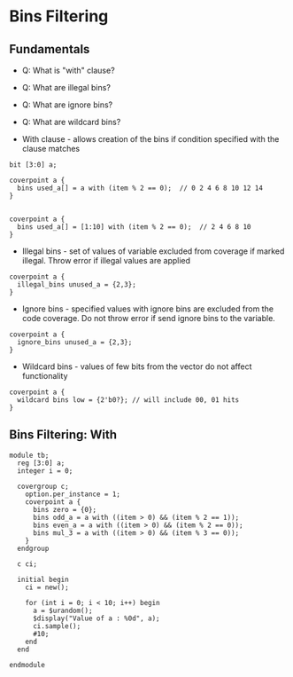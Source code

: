 # Bins Filtering

## Fundamentals
- Q: What is "with" clause?
- Q: What are illegal bins?
- Q: What are ignore bins?
- Q: What are wildcard bins?

- With clause - allows creation of the bins if condition specified with the clause matches
```
bit [3:0] a;

coverpoint a {
  bins used_a[] = a with (item % 2 == 0);  // 0 2 4 6 8 10 12 14
}


coverpoint a {
  bins used_a[] = [1:10] with (item % 2 == 0);  // 2 4 6 8 10
}
```

- Illegal bins - set of values of variable excluded from coverage if marked illegal. Throw error if illegal values are applied
```
coverpoint a {
  illegal_bins unused_a = {2,3};
}
```

- Ignore bins - specified values with ignore bins are excluded from the code coverage. Do not throw error if send ignore bins to the variable.
```
coverpoint a {
  ignore_bins unused_a = {2,3};
}
```

- Wildcard bins - values of few bits from the vector do not affect functionality
```
coverpoint a {
  wildcard bins low = {2'b0?}; // will include 00, 01 hits
}
```

## Bins Filtering: With
```
module tb;
  reg [3:0] a; 
  integer i = 0;
  
  covergroup c;
  	option.per_instance = 1;
    coverpoint a {
      bins zero = {0};
      bins odd_a = a with ((item > 0) && (item % 2 == 1)); 
      bins even_a = a with ((item > 0) && (item % 2 == 0)); 
      bins mul_3 = a with ((item > 0) && (item % 3 == 0));
    }
  endgroup
  
  c ci;
  
  initial begin
    ci = new();
    
    for (int i = 0; i < 10; i++) begin
      a = $urandom();
      $display("Value of a : %0d", a);
      ci.sample();
      #10;
    end
  end
  
endmodule
```
